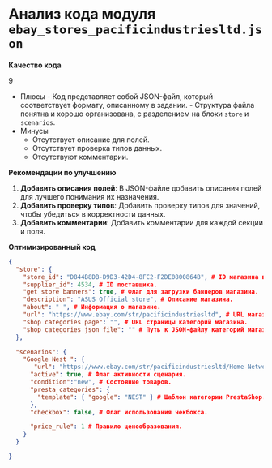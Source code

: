 # Анализ кода модуля `ebay_stores_pacificindustriesltd.json`

**Качество кода**

9
 - Плюсы
        - Код представляет собой JSON-файл, который соответствует формату, описанному в задании.
        - Структура файла понятна и хорошо организована, с разделением на блоки `store` и `scenarios`.
-  Минусы
    -  Отсутствует описание для полей.
    - Отсутствует проверка типов данных.
    - Отсутствуют комментарии.

**Рекомендации по улучшению**

1.  **Добавить описания полей**: В JSON-файле добавить описания полей для лучшего понимания их назначения.
2. **Добавить проверку типов**: Добавить проверку типов для значений, чтобы убедиться в корректности данных.
3. **Добавить комментарии**: Добавить комментарии для каждой секции и поля.

**Оптимизированный код**

```json
{
  "store": {
    "store_id": "D844B8DB-D9D3-42D4-8FC2-F2DE0800864B", # ID магазина в формате UUID.
    "supplier_id": 4534, # ID поставщика.
    "get store banners": true, # Флаг для загрузки баннеров магазина.
    "description": "ASUS Official store", # Описание магазина.
    "about": " ", # Информация о магазине.
    "url": "https://www.ebay.com/str/pacificindustriesltd", # URL магазина.
    "shop categories page": "", # URL страницы категорий магазина.
    "shop categories json file": "" # Путь к JSON-файлу категорий магазина.
  },

  "scenarios": {
    "Google Nest ": {
       "url": "https://www.ebay.com/str/pacificindustriesltd/Home-Networking-Connectivity/_i.html?_sacat=11176", # URL категории товаров.
      "active": true, # Флаг активности сценария.
      "condition":"new", # Состояние товаров.
      "presta_categories": {
        "template": { "google": "NEST" } # Шаблон категории PrestaShop.
      },
      "checkbox": false, # Флаг использования чекбокса.

      "price_rule": 1 # Правило ценообразования.
    }
  }

}
```